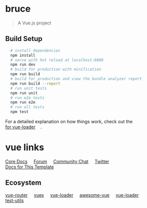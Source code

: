 # bruce

> A Vue.js project

## Build Setup

``` bash
# install dependencies
npm install

# serve with hot reload at localhost:8080
npm run dev

# build for production with minification
npm run build

# build for production and view the bundle analyzer report
npm run build --report

# run unit tests
npm run unit

# run e2e tests
npm run e2e

# run all tests
npm test
```

For a detailed explanation on how things work, check out the [ for vue-loader]().

# vue links
<nav>
  <a href='https://vuejs.org' target='_blank'>Core Docs</a>
  <a href='https://forum.vuejs.org' target='_blank'>Forum</a>
  <a href='https://chat.vuejs.org' target='_blank'>Community Chat</a>
  <a href='https://twitter.com/vuejs' target='_blank'>Twitter</a>
  <a href='http://vuejs-templates.github.io/webpack/' target='_blank'>
    Docs for This Template
  </a>
</nav>

## Ecosystem
 <nav>
   <a href='http://router.vuejs.org/' target='_blank'>vue-router</a>
   <a href='http://vuex.vuejs.org/' target='_blank'>vuex</a>
   <a href='http://vue-loader.vuejs.org/' target='_blank'>vue-loader</a>
   <a href='https://github.com/vuejs/awesome-vue' target='_blank'>
    awesome-vue
   </a>
   <a href='http://vuejs.github.io/vue-loader' target='_blank'>vue-loader</a>
   <a href='https://vue-test-utils.vuejs.org/en/' target='_blank'>test-utils</a>
 </nav>

<style>
  a {
    display:inline-block;
    margin-right: 1rem;
  }
</style>
